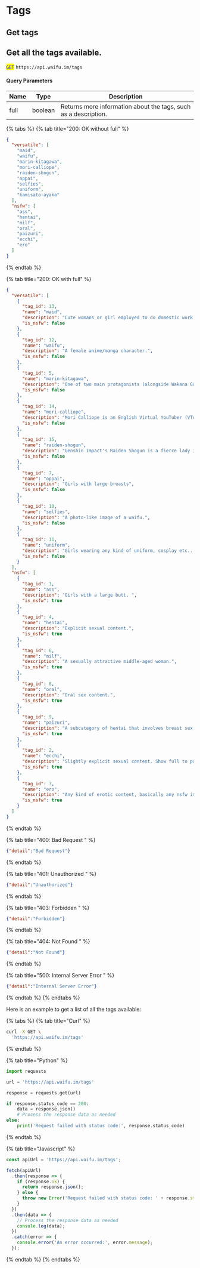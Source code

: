 # Tags

## Get tags

## Get all the tags available.

<mark style="color:blue;">`GET`</mark> `https://api.waifu.im/tags`

#### Query Parameters

| Name | Type    | Description                                                     |
| ---- | ------- | --------------------------------------------------------------- |
| full | boolean | Returns more information about the tags, such as a description. |

{% tabs %}
{% tab title="200: OK without full" %}
```json
{
  "versatile": [
    "maid",
    "waifu",
    "marin-kitagawa",
    "mori-calliope",
    "raiden-shogun",
    "oppai",
    "selfies",
    "uniform",
    "kamisato-ayaka"
  ],
  "nsfw": [
    "ass",
    "hentai",
    "milf",
    "oral",
    "paizuri",
    "ecchi",
    "ero"
  ]
}
```
{% endtab %}

{% tab title="200: OK with full" %}
```json
{
  "versatile": [
    {
      "tag_id": 13,
      "name": "maid",
      "description": "Cute womans or girl employed to do domestic work in their working uniform.",
      "is_nsfw": false
    },
    {
      "tag_id": 12,
      "name": "waifu",
      "description": "A female anime/manga character.",
      "is_nsfw": false
    },
    {
      "tag_id": 5,
      "name": "marin-kitagawa",
      "description": "One of two main protagonists (alongside Wakana Gojo) in the anime and manga series My Dress-Up Darling.",
      "is_nsfw": false
    },
    {
      "tag_id": 14,
      "name": "mori-calliope",
      "description": "Mori Calliope is an English Virtual YouTuber (VTuber) associated with hololive as part of its first-generation English branch of Vtubers.",
      "is_nsfw": false
    },
    {
      "tag_id": 15,
      "name": "raiden-shogun",
      "description": "Genshin Impact's Raiden Shogun is a fierce lady in the Genshin ranks.",
      "is_nsfw": false
    },
    {
      "tag_id": 7,
      "name": "oppai",
      "description": "Girls with large breasts",
      "is_nsfw": false
    },
    {
      "tag_id": 10,
      "name": "selfies",
      "description": "A photo-like image of a waifu.",
      "is_nsfw": false
    },
    {
      "tag_id": 11,
      "name": "uniform",
      "description": "Girls wearing any kind of uniform, cosplay etc... ",
      "is_nsfw": false
    }
  ],
  "nsfw": [
    {
      "tag_id": 1,
      "name": "ass",
      "description": "Girls with a large butt. ",
      "is_nsfw": true
    },
    {
      "tag_id": 4,
      "name": "hentai",
      "description": "Explicit sexual content.",
      "is_nsfw": true
    },
    {
      "tag_id": 6,
      "name": "milf",
      "description": "A sexually attractive middle-aged woman.",
      "is_nsfw": true
    },
    {
      "tag_id": 8,
      "name": "oral",
      "description": "Oral sex content.",
      "is_nsfw": true
    },
    {
      "tag_id": 9,
      "name": "paizuri",
      "description": "A subcategory of hentai that involves breast sex, also known as titty fucking.",
      "is_nsfw": true
    },
    {
      "tag_id": 2,
      "name": "ecchi",
      "description": "Slightly explicit sexual content. Show full to partial nudity. Doesn't show any genital.",
      "is_nsfw": true
    },
    {
      "tag_id": 3,
      "name": "ero",
      "description": "Any kind of erotic content, basically any nsfw image.",
      "is_nsfw": true
    }
  ]
}
```
{% endtab %}

{% tab title="400: Bad Request " %}
```json
{"detail":"Bad Request"}
```
{% endtab %}

{% tab title="401: Unauthorized " %}
```json
{"detail":"Unauthorized"}
```
{% endtab %}

{% tab title="403: Forbidden " %}
```json
{"detail":"Forbidden"}
```
{% endtab %}

{% tab title="404: Not Found " %}
```json
{"detail":"Not Found"}
```
{% endtab %}

{% tab title="500: Internal Server Error " %}
```json
{"detail":"Internal Server Error"}
```
{% endtab %}
{% endtabs %}

Here is an example to get a list of all the tags available:

{% tabs %}
{% tab title="Curl" %}
```bash
curl -X GET \
  'https://api.waifu.im/tags'
```
{% endtab %}

{% tab title="Python" %}
```python
import requests

url = 'https://api.waifu.im/tags'

response = requests.get(url)

if response.status_code == 200:
    data = response.json()
    # Process the response data as needed
else:
    print('Request failed with status code:', response.status_code)

```
{% endtab %}

{% tab title="Javascript" %}
```javascript
const apiUrl = 'https://api.waifu.im/tags';

fetch(apiUrl)
  .then(response => {
    if (response.ok) {
      return response.json();
    } else {
      throw new Error('Request failed with status code: ' + response.status);
    }
  })
  .then(data => {
    // Process the response data as needed
    console.log(data);
  })
  .catch(error => {
    console.error('An error occurred:', error.message);
  });

```
{% endtab %}
{% endtabs %}
